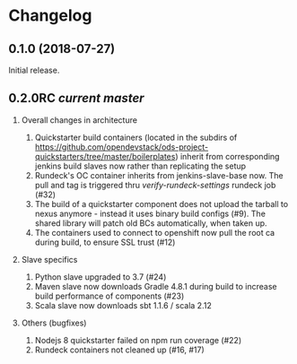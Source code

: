 # Changelog

## 0.1.0 (2018-07-27)

Initial release.

## 0.2.0RC *current master*

1. Overall changes in architecture
   1. Quickstarter build containers (located in the subdirs of https://github.com/opendevstack/ods-project-quickstarters/tree/master/boilerplates) inherit from corresponding jenkins build slaves now rather than replicating the setup
   1. Rundeck's OC container inherits from jenkins-slave-base now. The pull and tag is triggered thru *verify-rundeck-settings* rundeck job (#32)
   1. The build of a quickstarter component does not upload the tarball to nexus anymore - instead it uses binary build configs (#9). The shared library will patch old BCs automatically, when taken up.
   1. The containers used to connect to openshift now pull the root ca during build, to ensure SSL trust (#12)
   
1. Slave specifics
   1. Python slave upgraded to 3.7 (#24)
   1. Maven slave now downloads Gradle 4.8.1 during build to increase build performance of components (#23)
   1. Scala slave now downloads sbt 1.1.6 / scala 2.12 

1. Others (bugfixes)
   1. Nodejs 8 quickstarter failed on npm run coverage (#22)
   1. Rundeck containers not cleaned up (#16, #17)



